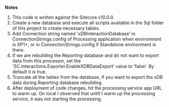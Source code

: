 ﻿**Notes**
1. This code is written against the Sitecore v10.0.0.
2. Create a new database and execute all scripts available in the Sql folder of this project to create necessary tables.
3. Add Connection string named 'xDBInteractionDatabase' in ConnectionStrings.config of Processing application when environment is XP1+, or in ConnectionStrings.config if Standalone environment is there.
4. If we are rebuilding the Reporting database and do not want to export data from this processor, set the 'SC.Interactions.Exporter.EnableXDBDataExport' value to 'false'. By default it is true.
5. Truncate all the tables from the database, if you want to export the xDB data during Reporting database rebuilding.
6. After deployment of code changes, hit the processing service app URL to warm up. On local I observed that untill I warm up the processing service, it was not starting the processing.